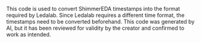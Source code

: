 This code is used to convert ShimmerEDA timestamps into the format required by Ledalab.
Since Ledalab requires a different time format, the timestamps need to be converted beforehand.
This code was generated by AI, but it has been reviewed for validity by the creator and confirmed to work as intended.
